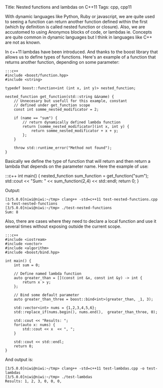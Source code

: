 Title: Nested functions and lambdas on C++11
Tags: cpp, cpp11

With dynamic languages like Python, Ruby or javascript, we are quite used to seeing a function can return another function defined within the first (which by definition is called nested function or closure). Also, we are accustomed to using Anonymos blocks of code, or lambdas ie. Concepts are quite common in dynamic languages but I think in languages like C++ are not as known.

In c++11 lambdas have been introduced. And thanks to the boost library that allows us to define types of functions. Here's an example of a function that returns another function, depending on some parameter:

    :::c++
    #include <boost/function.hpp>
    #include <string>

    typedef boost::function<int (int x, int y)> nested_function;

    nested_function get_function(std::string &&name) {
        // Unnecesary but usefull for this example, constant
        // defined under get_function scope
        const int somme_nested_modificator = 2;

        if (name == "sum") {
            // return dynamically defined lambda function
            return [somme_nested_modificator](int x, int y) {
                return somme_nested_modificator + x + y;
            };
        }

        throw std::runtime_error("Method not found");
    }

Basically we define the type of function that will return and then return a lambda that depends on the parameter name. Here the example of use:

:::c++
    int main() {
        nested_function sum_function = get_function("sum");
        std::cout << "Sum: " << sum_function(2,4) << std::endl;
        return 0;
    }

Output:

    [3/5.0.0]niwi@niwi:~/tmp> clang++ -std=c++11 test-nested-functions.cpp -o test-nested-functions     
    [3/5.0.0]niwi@niwi:~/tmp> ./test-nested-functions 
    Sum: 8


Also, there are cases where they need to declare a local function and use it several times without exposing outside the current scope.

    :::c++
    #include <iostream>
    #include <vector>
    #include <algorithm>
    #include <boost/bind.hpp>

    int main() {
        int sum = 0;

        // Define named lambda function
        auto greater_than = [](const int &x, const int &y) -> int {
            return x > y;
        };

        // Bind some default parameter
        auto greater_than_three = boost::bind<int>(greater_than, _1, 3);

        std::vector<int> nums = {1,2,3,4,5,6};
        std::replace_if(nums.begin(), nums.end(),  greater_than_three, 0);

        std::cout << "Results: ";
        for(auto x: nums) {
            std::cout << x  << ", ";
        }

        std::cout << std::endl;
        return 0;
    }

And output is:

    [3/5.0.0]niwi@niwi:~/tmp> clang++ -std=c++11 test-lambdas.cpp -o test-lambdas
    [3/5.0.0]niwi@niwi:~/tmp> ./test-lambdas                                   
    Results: 1, 2, 3, 0, 0, 0,
